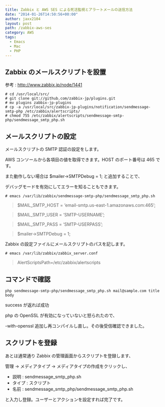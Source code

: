```yaml
---
title: Zabbix と AWS SES による死活監視とアラートメールの送信方法
date: "2014-01-26T14:50:56+00:00"
author: jaxx2104
layout: post
path: /zabbix-aws-ses
category: AWS
tags:
  - Emacs
  - Mac
  - PHP
---
```


## Zabbix のメールスクリプトを設置

参考 : http://www.zabbix.jp/node/1441

```
# cd /usr/local/src/
# git clone git://github.com/zabbix-jp/plugins.git
# mv plugins zabbix-jp-plugins
# cp -a /usr/local/src/zabbix-jp-plugins/notification/sendmessage-smtp-php /etc/zabbix/alertscripts/
# chmod 755 /etc/zabbix/alertscripts/sendmessage-smtp-php/sendmessage_smtp_php.sh
```

<!--more-->

## メールスクリプトの設定

メールスクリプトの SMTP 認証の設定をします。

AWS コンソールから各項目の値を取得できます。HOST のポート番号は 465 です。

また動作しない場合は \$mailer->SMTPDebug = 1; と追加することで、

デバッグモードを有効にしてエラーを知ることもできます。

```
# emacs /var/lib/zabbix/sendmessage-smtp-php/sendmessage_smtp_php.sh
```

> \$MAIL_SMTP_HOST = &#8216;email-smtp.us-east-1.amazonaws.com:465&#8217;;

> \$MAIL_SMTP_USER = &#8216;SMTP-USERNAME&#8217;;

> \$MAIL_SMTP_PASS = &#8216;SMTP-USERPASS&#8217;;

> \$mailer->SMTPDebug = 1;

Zabbix の設定ファイルにメールスクリプトのパスを記します。

```
# emacs /var/lib/zabbix/zabbix_server.conf
```

> AlertScriptsPath=/etc/zabbix/alertscripts

## コマンドで確認

```
php sendmessage-smtp-php/sendmessage_smtp_php.sh mail@sample.com title body
```

success が返れば成功

php の OpenSSL が有効になっていないと怒られたので、

-with-openssl 追加し再コンパイルし直し。その後受信確認できました。

## スクリプトを登録

あとは通常通り Zabbix の管理画面からスクリプトを登録します、

管理 -> メディアタイプ -> メディアタイプの作成をクリックし、

- 説明 : sendmessage_smtp_php.sh
- タイプ : スクリプト
- 名前 : sendmessage_smtp_php/sendmessage_smtp_php.sh

と入力し登録。ユーザーとアクションを設定すれば完了です。
